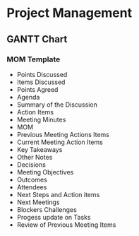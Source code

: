 # Project Management
## GANTT Chart
### MOM Template

* Points Discussed
* Items Discussed
* Points Agreed
* Agenda
* Summary of the Discussion
* Action Items
* Meeting Minutes
* MOM
* Previous Meeting Actions Items
* Current Meeting Action Items
* Key Takeaways
* Other Notes
* Decisions
* Meeting Objectives
* Outcomes
* Attendees
* Next Steps and Action items
* Next Meetings
* Blockers Challenges
* Progess update on Tasks
* Review of Previous Meeting Items
